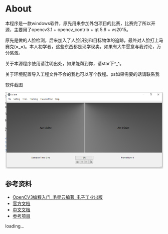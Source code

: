 # About

本程序是一款windows软件，原先用来参加外包项目的比赛，比赛完了所以开源，主要用了opencv3.1 + opencv_contrib + qt 5.6 + vs2015。

原先是做的人脸检测，后来加入了人脸识别和目标物体的追踪，最终对人脸打上马赛克(=_=)。本人初学者，这些东西都是现学现卖，如果有大牛愿意与我讨论，万分感激。

关于本源程序使用请注明出处，如果能帮到你，请star下^_^。

关于环境配置导入工程文件不会的我也可以写个教程。ps如果需要的话请联系我

软件截图

![](view.png)

## 参考资料

* [OpenCV3编程入门_毛星云编著_电子工业出版]()
* [官方文档]()
* [中文文档](http://www.opencv.org.cn/opencvdoc/2.3.2/html/doc/tutorials/tutorials.html)
* [参考项目]()


loading...
